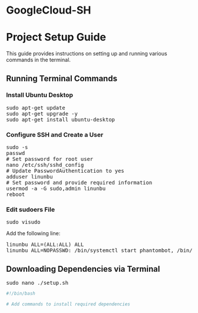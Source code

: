 # GoogleCloud-SH

<!DOCTYPE html>
<html lang="en">
<head>
    <meta charset="UTF-8">
    <meta name="viewport" content="width=device-width, initial-scale=1.0">
    <title>Project Setup Guide</title>
</head>
<body>

<h1>Project Setup Guide</h1>

<p>This guide provides instructions on setting up and running various commands in the terminal.</p>

<h2>Running Terminal Commands</h2>

<h3>Install Ubuntu Desktop</h3>

<pre>
sudo apt-get update
sudo apt-get upgrade -y
sudo apt-get install ubuntu-desktop
</pre>

<h3>Configure SSH and Create a User</h3>

<pre>
sudo -s
passwd
# Set password for root user
nano /etc/ssh/sshd_config
# Update PasswordAuthentication to yes
adduser linunbu
# Set password and provide required information
usermod -a -G sudo,admin linunbu
reboot
</pre>

<h3>Edit sudoers File</h3>

<pre>
sudo visudo
</pre>

Add the following line:

<pre>
linunbu ALL=(ALL:ALL) ALL
linunbu ALL=NOPASSWD: /bin/systemctl start phantombot, /bin/systemctl stop phantombot, /bin/systemctl restart phantombot, /bin/systemctl status phantombot
</pre>

<h2>Downloading Dependencies via Terminal</h2>

<pre>
sudo nano ./setup.sh
</pre>

```bash
#!/bin/bash

# Add commands to install required dependencies
